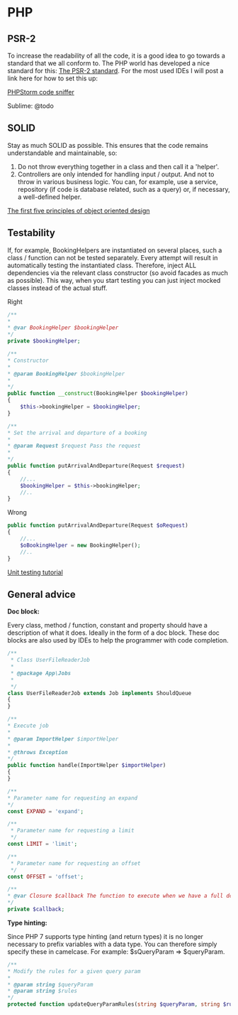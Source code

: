 # PHP

## PSR-2

To increase the readability of all the code, it is a good idea to go towards a standard that we all conform to. The PHP world has developed a nice standard for this: [The PSR-2 standard](https://www.php-fig.org/psr/psr-2). For the most used IDEs I will post a link here for how to set this up:

[PHPStorm code sniffer](https://confluence.jetbrains.com/display/PhpStorm/PHP+Code+Sniffer+in+PhpStorm)

Sublime: @todo

## SOLID

Stay as much SOLID as possible. This ensures that the code remains understandable and maintainable, so:

1. Do not throw everything together in a class and then call it a 'helper'.
2. Controllers are only intended for handling input / output. And not to throw in various business logic. You can, for example, use a service, repository (if code is database related, such as a query) or, if necessary, a well-defined helper.

[The first five principles of object oriented design](https://scotch.io/bar-talk/s-o-l-i-d-the-first-five-principles-of-object-oriented-design)

## Testability

If, for example, BookingHelpers are instantiated on several places, such a class / function can not be tested separately. Every attempt will result in automatically testing the instantiated class. Therefore, inject ALL dependencies via the relevant class constructor (so avoid facades as much as possible). This way, when you start testing you can just inject mocked classes instead of the actual stuff.


Right
```php
/**
*
* @var BookingHelper $bookingHelper 
*/
private $bookingHelper;

/**
* Constructor
*
* @param BookingHelper $bookingHelper
*
*/
public function __construct(BookingHelper $bookingHelper)
{
    $this->bookingHelper = $bookingHelper;
}

/**
* Set the arrival and departure of a booking
*
* @param Request $request Pass the request
*
*/
public function putArrivalAndDeparture(Request $request)
{
    //...
    $bookingHelper = $this->bookingHelper;
    //..
}
```
Wrong
```php
public function putArrivalAndDeparture(Request $oRequest)
{
    //...
    $oBookingHelper = new BookingHelper();
    //..
}
```


[Unit testing tutorial](https://jtreminio.com/2013/03/unit-testing-tutorial-part-4-mock-objects-stub-methods-dependency-injection)


## General advice

**Doc block:**

Every class, method / function, constant and property should have a description of what it does. Ideally in the form of a doc block. These doc blocks are also used by IDEs to help the programmer with code completion.

```php
/**
 * Class UserFileReaderJob
 *
 * @package App\Jobs
 *
 */
class UserFileReaderJob extends Job implements ShouldQueue
{
}
```

```php
/**
* Execute job
*
* @param ImportHelper $importHelper
*
* @throws Exception
*/
public function handle(ImportHelper $importHelper)
{
}
```

```php
/**
* Parameter name for requesting an expand
*/
const EXPAND = 'expand';

/**
 * Parameter name for requesting a limit
 */
const LIMIT = 'limit';

/**
 * Parameter name for requesting an offset
 */
const OFFSET = 'offset';
```

```php
/**
* @var Closure $callback The function to execute when we have a full document
*/
private $callback;
```

**Type hinting:**

Since PHP 7 supports type hinting (and return types) it is no longer necessary to prefix variables with a data type. You can therefore simply specify these in camelcase. For example: $sQueryParam => $queryParam.

```php
/**
* Modify the rules for a given query param
*
* @param string $queryParam
* @param string $rules
*/
protected function updateQueryParamRules(string $queryParam, string $rules)
```